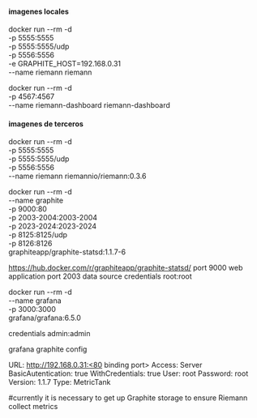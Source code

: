 #### imagenes locales

docker run --rm -d \
 -p 5555:5555 \
 -p 5555:5555/udp \
 -p 5556:5556 \
 -e GRAPHITE_HOST=192.168.0.31 \
 --name riemann riemann

docker run --rm -d \
 -p 4567:4567 \
 --name riemann-dashboard riemann-dashboard

#### imagenes de terceros

docker run --rm -d \
 -p 5555:5555 \
 -p 5555:5555/udp \
 -p 5556:5556 \
 --name riemann riemannio/riemann:0.3.6

docker run --rm -d \
 --name graphite \
 -p 9000:80 \
 -p 2003-2004:2003-2004 \
 -p 2023-2024:2023-2024 \
 -p 8125:8125/udp \
 -p 8126:8126 \
 graphiteapp/graphite-statsd:1.1.7-6

https://hub.docker.com/r/graphiteapp/graphite-statsd/
port 9000 web application
port 2003 data source
credentials root:root

docker run --rm -d \
 --name grafana \
 -p 3000:3000 \
 grafana/grafana:6.5.0

credentials admin:admin

grafana graphite config

URL: http://192.168.0.31:<80 binding port>
Access: Server
BasicAutentication: true
WithCredentials: true
User: root
Password: root
Version: 1.1.7
Type: MetricTank

#currently it is necessary to get up Graphite storage to ensure Riemann collect metrics

